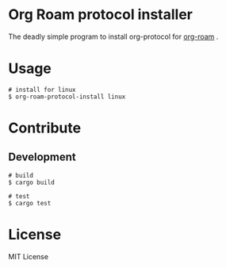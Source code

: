 # Org Roam protocol installer #
The deadly simple program to install org-protocol for [org-roam](https://www.orgroam.com/manual.html#Roam-Protocol) .

# Usage #

```shell
# install for linux
$ org-roam-protocol-install linux
```

# Contribute #

## Development ##
```shell
# build
$ cargo build

# test
$ cargo test
```

# License #
MIT License
